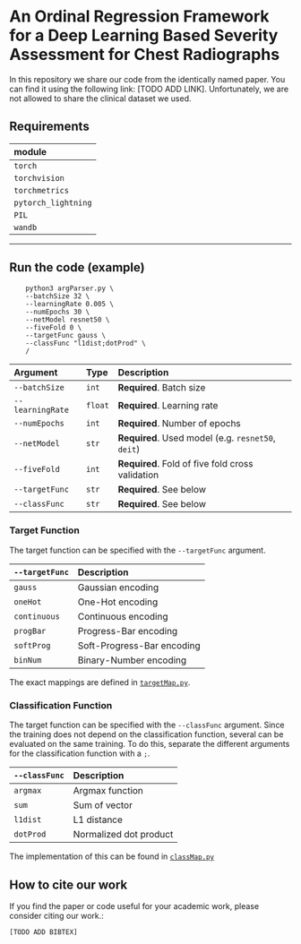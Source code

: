 
# An Ordinal Regression Framework for a Deep Learning Based Severity Assessment for Chest Radiographs

In this repository we share our code from the identically named paper. You can find it using the following link: [TODO ADD LINK].
Unfortunately, we are not allowed to share the clinical dataset we used.


## Requirements
| module |
| :-------- |
| `torch`      |
| `torchvision`      |
| `torchmetrics`      |
| `pytorch_lightning`      |
| `PIL`      |
| `wandb`      |

---
## Run the code (example)

```
    python3 argParser.py \
    --batchSize 32 \
    --learningRate 0.005 \
    --numEpochs 30 \
    --netModel resnet50 \
    --fiveFold 0 \
    --targetFunc gauss \
    --classFunc "l1dist;dotProd" \
    /
```

| Argument | Type     | Description                |
| :-------- | :------- | :------------------------- |
| `--batchSize` | `int` | **Required**. Batch size |
| `--learningRate` | `float` | **Required**. Learning rate |
| `--numEpochs` | `int` | **Required**. Number of epochs |
| `--netModel` | `str` | **Required**. Used model (e.g. `resnet50`, `deit`) |
| `--fiveFold` | `int` | **Required**. Fold of five fold cross validation |
| `--targetFunc` | `str` | **Required**. See below |
| `--classFunc` | `str` | **Required**. See below |

### Target Function
The target function can be specified with the `--targetFunc` argument.

| `--targetFunc` | Description                  |
| :-------- | :-------------------------------- |
| `gauss`      | Gaussian encoding |
| `oneHot`      | One-Hot encoding |
| `continuous`      | Continuous encoding |
| `progBar`      | Progress-Bar encoding |
| `softProg`      | Soft-Progress-Bar encoding |
| `binNum`      | Binary-Number encoding |

The exact mappings are defined in [`targetMap.py`](targetMap.py).

### Classification Function
The target function can be specified with the `--classFunc` argument. Since the training does not depend on the classification function, several can be evaluated on the same training.
To do this, separate the different arguments for the classification function with a `;`.

| `--classFunc` | Description                  |
| :-------- | :-------------------------------- |
| `argmax`      | Argmax function |
| `sum`      | Sum of vector |
| `l1dist`      | L1 distance |
| `dotProd`      | Normalized dot product |

The implementation of this can be found in [`classMap.py`](classMap.py)

## How to cite our work

If you find the paper or code useful for your academic work, please consider citing our work.:
```
[TODO ADD BIBTEX]
```





